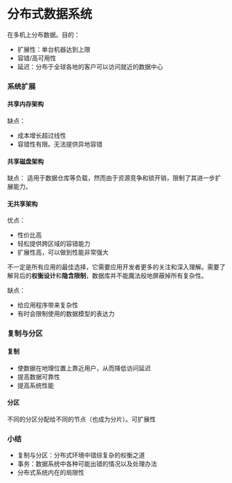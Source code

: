 # 分布式数据系统

在多机上分布数据。目的：
* 扩展性：单台机器达到上限
* 容错/高可用性
* 延迟：分布于全球各地的客户可以访问就近的数据中心

### 系统扩展
#### 共享内存架构
缺点：
* 成本增长超过线性
* 容错性有限。无法提供异地容错
#### 共享磁盘架构
缺点：
适用于数据仓库等负载，然而由于资源竞争和锁开销，限制了其进一步扩展能力。
#### 无共享架构
优点：
* 性价比高
* 轻松提供跨区域的容错能力
* 扩展性高，可以做到性能非常强大

不一定是所有应用的最佳选择，它需要应用开发者更多的关注和深入理解。需要了解背后的**权衡设计**和**隐含限制**，数据库并不能魔法般地屏蔽掉所有复杂性。

缺点：
* 给应用程序带来复杂性
* 有时会限制使用的数据模型的表达力

### 复制与分区
#### 复制
* 使数据在地理位置上靠近用户，从而降低访问延迟
* 提高数据可靠性
* 提高系统性能
#### 分区
不同的分区分配给不同的节点（也成为分片）。可扩展性

### 小结
* 复制与分区：分布式环境中错综复杂的权衡之道
* 事务：数据系统中各种可能出错的情况以及处理办法
* 分布式系统内在的局限性